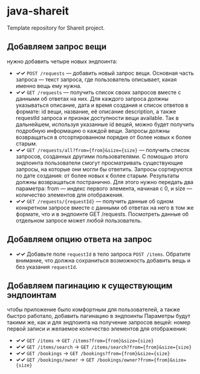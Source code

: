 # java-shareit
Template repository for Shareit project.

## Добавляем запрос вещи
нужно добавить четыре новых эндпоинта:
* **✓✓** `POST /requests` — добавить новый запрос вещи. Основная часть запроса — текст запроса, где пользователь описывает, какая именно вещь ему нужна.
* **✓✓** `GET /requests` — получить список своих запросов вместе с данными об ответах на них. Для каждого запроса должны указываться описание, дата и время создания и список ответов в формате: id вещи, название, её описание description, а также requestId запроса и признак доступности вещи available. Так в дальнейшем, используя указанные id вещей, можно будет получить подробную информацию о каждой вещи. Запросы должны возвращаться в отсортированном порядке от более новых к более старым.
* **✓✓** `GET /requests/all?from={from}&size={size}` — получить список запросов, созданных другими пользователями. С помощью этого эндпоинта пользователи смогут просматривать существующие запросы, на которые они могли бы ответить. Запросы сортируются по дате создания: от более новых к более старым. Результаты должны возвращаться постранично. Для этого нужно передать два параметра: from — индекс первого элемента, начиная с 0, и size — количество элементов для отображения.
* **✓✓** `GET /requests/{requestId}` — получить данные об одном конкретном запросе вместе с данными об ответах на него в том же формате, что и в эндпоинте GET /requests. Посмотреть данные об отдельном запросе может любой пользователь.
## Добавляем опцию ответа на запрос
* **✓✓** Добавьте поле `requestId` в тело запроса `POST /items`. Обратите внимание, что должна сохраниться возможность добавить вещь и без указания `requestId`.
## Добавляем пагинацию к существующим эндпоинтам
чтобы приложение было комфортным для пользователей, а также быстро работало, добавить пагинацию в эндпоинты
Параметры будут такими же, как и для эндпоинта на получение запросов вещей: номер первой записи и желаемое количество элементов для отображения:
* **✓✓** `GET /items` -> `GET /items?from={from}&size={size}`
* **✓✓** `GET /items/search` -> `GET /items/search?from={from}&size={size}`
* **✓✓** `GET /bookings` -> `GET /bookings?from={from}&size={size}`
* **✓✓** `GET /bookings/owner` -> `GET /bookings/owner?from={from}&size={size}`
